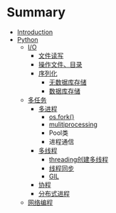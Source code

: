 # Summary

* [Introduction](README.md)
* [Python](chapter1.md)
  * [I/O](chapter1/io.md)
    * [文件读写](chapter1/io/wen-jian-du-xie.md)
    * [操作文件、目录](chapter1/io/cao-zuo-wen-jian-3001-mu-lu.md)
    * [序列化](chapter1/io/xu-lie-hua.md)
      * [无数据库存储](chapter1/io/xu-lie-hua/wu-shu-ju-ku-cun-chu.md)
      * [数据库存储](chapter1/io/xu-lie-hua/shu-ju-ku-cun-chu.md)
  * [多任务](chapter1/duo-ren-wu.md)
    * [多进程](chapter1/duo-ren-wu/duo-jin-cheng.md)
      * [os.fork\(\)](chapter1/duo-ren-wu/duo-jin-cheng/osfork.md)
      * [mulitiprocessing](chapter1/duo-ren-wu/duo-jin-cheng/mulitiprocessing.md)
      * Pool类
      * 进程通信
    * [多线程](chapter1/duo-ren-wu/xian-cheng.md)
      * [threading创建多线程](chapter1/duo-ren-wu/xian-cheng/threadingchuang-jian-duo-xian-cheng.md)
      * [线程同步](chapter1/duo-ren-wu/xian-cheng/xian-cheng-tong-bu.md)
      * [GIL](chapter1/duo-ren-wu/xian-cheng/gil.md)
    * [协程](chapter1/duo-ren-wu/xie-cheng.md)
    * [分布式进程](chapter1/duo-ren-wu/fen-bu-shi-jin-cheng.md)
  * [网络编程](chapter1/wang-luo-bian-cheng.md)

